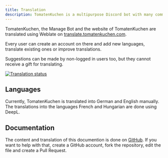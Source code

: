 ```yaml
---
title: Translation
description: TomatenKuchen is a multipurpose Discord bot with many common and innovative features for your server. TomatenKuchen, the Manage Bot and the website are translated using Weblate - you can also help!
---
```


TomatenKuchen, the Manage Bot and the website of TomatenKuchen are translated using Weblate on [translate.tomatenkuchen.com](https://translate.tomatenkuchen.com/engage/tk).

Every user can create an account on there and add new languages, translate existing ones or improve translations.

Suggestions can be made by non-logged in users too, but they cannot receive a gift for translating.

[![Translation status](https://translate.tomatenkuchen.com/widget/tk/multi-auto.svg)](https://translate.tomatenkuchen.com/engage/tk/)

## Languages

Currently, TomatenKuchen is translated into German and English manually. The translations into the languages French and Hungarian are done using DeepL.

## Documentation

The content and translation of this documention is done on [GitHub](https://github.com/DEVTomatoCake/tk-docs).
If you want to help with that, create a GitHub account, fork the repository, edit the file and create a Pull Request.
